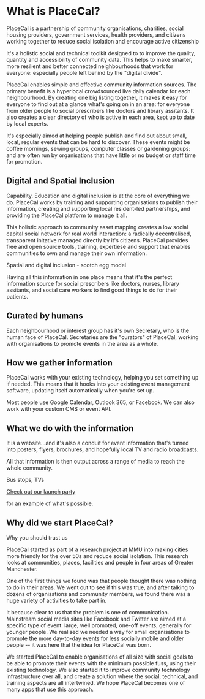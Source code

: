 # What is PlaceCal?

PlaceCal is a partnership of community organisations, charities, social housing providers, government services, health providers, and citizens working together to reduce social isolation and encourage active citizenship

It's a holistic social and technical toolkit designed to to improve the quality, quantity and accessibility of community data. This helps to make smarter, more resilient and better connected neighbourhoods that work for everyone: especially people left behind by the "digital divide".

PlaceCal enables simple and effective community information sources. The primary benefit is a hyperlocal crowdsourced live daily calendar for each neighbourhood. By creating one big listing together, it makes it easy for everyone to find out at a glance what's going on in an area: for everyone from older people to social prescribers like doctors and library assitants. It also creates a clear directory of who is active in each area, kept up to date by local experts.

It's especially aimed at helping people publish and find out about small, local, regular events that can be hard to discover. These events might be coffee mornings, sewing groups, computer classes or gardening groups: and are often run by organisations that have little or no budget or staff time for promotion. 

## Digital and Spatial Inclusion

Capability. Education and digital inclusion is at the core of everything we do. PlaceCal works by training and supporting organisations to publish their information, creating and supporting local resident-led partnerships, and providing the PlaceCal platform to manage it all.

This holistic approach to community asset mapping creates a low social capital social network for real world interaction: a radically decentralised, transparent initative managed directly by it's citizens. PlaceCal provides free and open source tools, training, expertiese and support that enables communities to own and manage their own information.

Spatial and digital inclusion - scotch egg model

Having all this information in one place means that it's the perfect information source for social prescribers like doctors, nurses, library assitants, and social care workers to find good things to do for their patients.

## Curated by humans

Each neighbourhood or interest group has it's own Secretary, who is the human face of PlaceCal. Secretaries are the "curators" of PlaceCal, working with organisations to promote events in the area as a whole.

## How we gather information

PlaceCal works with your existing technology, helping you set something up if needed. This means that it hooks into your existing event management software, updating itself automatically when you're set up.

Most people use Google Calendar, Outlook 365, or Facebook. We can also work with your custom CMS or event API.

## What we do with the information

It is a website…and it's also a conduit for event information that's turned into posters, flyers, brochures, and hopefully local TV and radio broadcasts.

All that information is then output across a range of media to reach the whole community.

Bus stops, TVs

[Check out our launch party](#)

for an example of what's possible.


## Why did we start PlaceCal?

Why you should trust us

PlaceCal started as part of a research project at MMU into making cities more friendly for the over 50s and reduce social isolation. This research looks at communities, places, facilities and people in four areas of Greater Manchester.

One of the first things we found was that people thought there was nothing to do in their areas. We went out to see if this was true, and after talking to dozens of organisations and community members, we found there was a huge variety of activities to take part in.

It because clear to us that the problem is one of communication. Mainstream social media sites like Facebook and Twitter are aimed at a specific type of event: large, well promoted, one-off events, generally for younger people. We realised we needed a way for small organisations to promote the more day-to-day events for less socially mobile and older people -- it was here that the idea for PlaceCal was born.

We started PlaceCal to enable organisations of all size with social goals to be able to promote their events with the minimum possible fuss, using their existing technology. We also started it to improve community technology infrastructure over all, and create a solution where the social, technical, and training aspects are all intertwined. We hope PlaceCal becomes one of many apps that use this approach.
